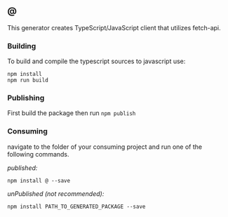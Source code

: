 ## @

This generator creates TypeScript/JavaScript client that utilizes fetch-api.

### Building

To build and compile the typescript sources to javascript use:

```shell
npm install
npm run build
```

### Publishing

First build the package then run ```npm publish```

### Consuming

navigate to the folder of your consuming project and run one of the following commands.

_published:_

```shell
npm install @ --save
```

_unPublished (not recommended):_

```shell
npm install PATH_TO_GENERATED_PACKAGE --save
```